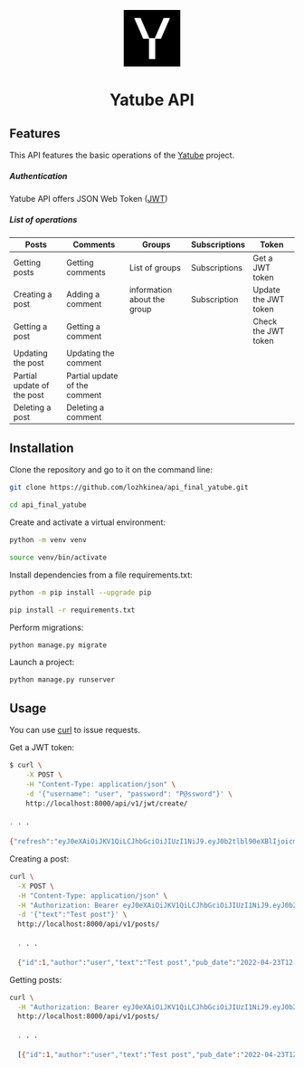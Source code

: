 <p align="center"><img src="yatube_api\static\img\logo.png" alt="Yatube API" width="100" height="100"></p>

<h1 align="center">Yatube API</h1>

## Features

This API features the basic operations of the [Yatube]() project.

##### Authentication

Yatube API offers JSON Web Token ([JWT](https://jwt.io))

##### List of operations

| Posts                      | Comments                      | Groups                      | Subscriptions | Token                |
| -------------------------- | ----------------------------- | --------------------------- | ------------- | -------------------- |
| Getting posts              | Getting comments              | List of groups              | Subscriptions | Get a JWT token      |
| Creating a post            | Adding a comment              | information about the group | Subscription  | Update the JWT token |
| Getting a post             | Getting a comment             |                             |               | Check the JWT token  |
| Updating the post          | Updating the comment          |                             |               |                      |
| Partial update of the post | Partial update of the comment |                             |               |                      |
| Deleting a post            | Deleting a comment            |                             |               |                      |

## Installation

Clone the repository and go to it on the command line:

```bash
git clone https://github.com/lozhkinea/api_final_yatube.git
```

```bash
cd api_final_yatube
```

Create and activate a virtual environment:

```bash
python -m venv venv
```

```bash
source venv/bin/activate
```

Install dependencies from a file requirements.txt:

```bash
python -m pip install --upgrade pip
```

```bash
pip install -r requirements.txt
```

Perform migrations:

```bash
python manage.py migrate
```

Launch a project:

```bash
python manage.py runserver
```

## Usage

You can use [curl](https://curl.se/) to issue requests.

Get a JWT token:

```bash
$ curl \
    -X POST \
    -H "Content-Type: application/json" \
    -d '{"username": "user", "password": "P@ssword"}' \
    http://localhost:8000/api/v1/jwt/create/

. . .

{"refresh":"eyJ0eXAiOiJKV1QiLCJhbGciOiJIUzI1NiJ9.eyJ0b2tlbl90eXBlIjoicmVmcmVzaCIsImV4cCI6MTY1MDgwMzQwMywianRpIjoiMmIxYjI1YWI1MTQxNDc4MGE5MWZhMWFlNzQ4MDhmYzgiLCJ1c2VyX2lkIjozfQ.TNdPUCZtDbDDp1fOs0ab1zKmWom1R0AagYTkc2lNWas","access":"eyJ0eXAiOiJKV1QiLCJhbGciOiJIUzI1NiJ9.eyJ0b2tlbl90eXBlIjoiYWNjZXNzIiwiZXhwIjoxNjUwODAzNDAzLCJqdGkiOiI5OTI0OTExMGRkNjY0Yjc4ODIyMWQxMjIyNDU5MGE1YiIsInVzZXJfaWQiOjN9.KG2PrpJ4elbpmFCU0TpacHmQKjabIIvGEHS4HZwrpKI"}
```

Creating a post:

```bash
curl \
  -X POST \
  -H "Content-Type: application/json" \
  -H "Authorization: Bearer eyJ0eXAiOiJKV1QiLCJhbGciOiJIUzI1NiJ9.eyJ0b2tlbl90eXBlIjoiYWNjZXNzIiwiZXhwIjoxNjUwODAzNDAzLCJqdGkiOiI5OTI0OTExMGRkNjY0Yjc4ODIyMWQxMjIyNDU5MGE1YiIsInVzZXJfaWQiOjN9.KG2PrpJ4elbpmFCU0TpacHmQKjabIIvGEHS4HZwrpKI" \
  -d '{"text":"Test post"}' \
  http://localhost:8000/api/v1/posts/

  . . .

  {"id":1,"author":"user","text":"Test post","pub_date":"2022-04-23T12:40:11.522939Z","image":null,"group":null}
```

Getting posts:

```bash
curl \
  -H "Authorization: Bearer eyJ0eXAiOiJKV1QiLCJhbGciOiJIUzI1NiJ9.eyJ0b2tlbl90eXBlIjoiYWNjZXNzIiwiZXhwIjoxNjUwODAzNDAzLCJqdGkiOiI5OTI0OTExMGRkNjY0Yjc4ODIyMWQxMjIyNDU5MGE1YiIsInVzZXJfaWQiOjN9.KG2PrpJ4elbpmFCU0TpacHmQKjabIIvGEHS4HZwrpKI" \
  http://localhost:8000/api/v1/posts/

  . . .

  [{"id":1,"author":"user","text":"Test post","pub_date":"2022-04-23T12:40:11.522939Z","image":null,"group":null}]
```
